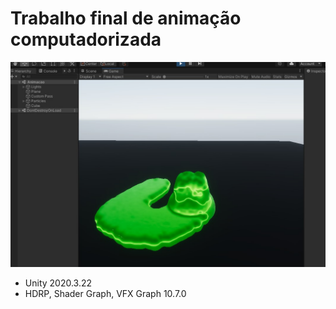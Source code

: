 # Trabalho final de animação computadorizada
![img](image.jpg)

- Unity 2020.3.22
- HDRP, Shader Graph, VFX Graph 10.7.0